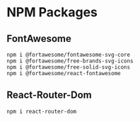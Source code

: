 # NPM Packages

## FontAwesome

```
npm i @fortawesome/fontawesome-svg-core
npm i @fortawesome/free-brands-svg-icons
npm i @fortawesome/free-solid-svg-icons
npm i @fortawesome/react-fontawesome
```

## React-Router-Dom

```
npm i react-router-dom
```

